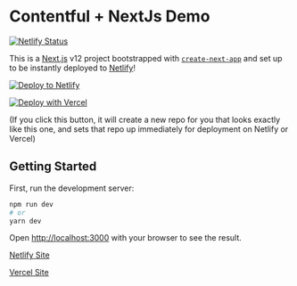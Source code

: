# Contentful + NextJs Demo

[![Netlify Status](https://api.netlify.com/api/v1/badges/46648482-644c-4c80-bafb-872057e51b6b/deploy-status)](https://app.netlify.com/sites/serene-clarke-d1f0a7/deploys)


This is a [Next.js](https://nextjs.org/) v12 project bootstrapped with [`create-next-app`](https://github.com/vercel/next.js/tree/canary/packages/create-next-app) and set up to be instantly deployed to [Netlify](https://url.netlify.com/SyTBPVamO)!

[![Deploy to Netlify](https://www.netlify.com/img/deploy/button.svg)](https://app.netlify.com/start/deploy?repository=https://github.com/kmukherjee02/contentful-nextjs-demo)

[![Deploy with Vercel](https://vercel.com/button)](https://vercel.com/new/clone?repository-url=https://github.com/kmukherjee02/contentful-nextjs-demo)

(If you click this button, it will create a new repo for you that looks exactly like this one, and sets that repo up immediately for deployment on Netlify or Vercel)

## Getting Started

First, run the development server:

```bash
npm run dev
# or
yarn dev
```

Open [http://localhost:3000](http://localhost:3000) with your browser to see the result.

[Netlify Site](https://serene-clarke-d1f0a7.netlify.app/)

[Vercel Site](https://next-netlify-starter-one.vercel.app/)

